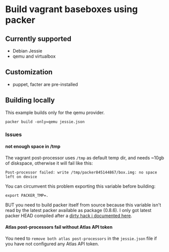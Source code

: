 # Build vagrant baseboxes using packer

## Currently supported

- Debian Jessie
- qemu and virtualbox

## Customization

- puppet, facter are pre-installed

## Building locally

This example builds only for the qemu provider.

    packer build -only=qemu jessie.json


### Issues

#### not enough space in /tmp

The vagrant post-processor uses `/tmp` as default temp dir, and needs ~10gb of diskspace,
otherwise it will fail like this:

    Post-processor failed: write /tmp/packer845144867/box.img: no space left on device

You can circumvent this problem exporting this variable before building:

    export PACKER_TMP=.

BUT you need to build packer itself from source because this variable isn't read by the latest packer available as package (0.8.6).
I only got latest packer HEAD compiled after a [dirty hack i documented here](https://github.com/mitchellh/packer/issues/3086).

#### Atlas post-processors fail without Atlas API token

You need to `remove both atlas post-processors` in the `jessie.json` file if you have not configured any Atlas API token.
